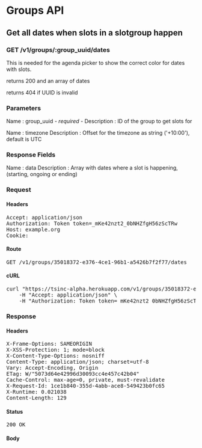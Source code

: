 # Groups API

## Get all dates when slots in a slotgroup happen

### GET /v1/groups/:group_uuid/dates

This is needed for the agenda picker to show the correct color for dates with slots.

returns 200 and an array of dates

returns 404 if UUID is invalid

### Parameters

Name : group_uuid *- required -*
Description : ID of the group to get slots for

Name : timezone
Description : Offset for the timezone as string (&#39;+10:00&#39;), default is UTC


### Response Fields

Name : data
Description : Array with dates where a slot is happening, (starting, ongoing or ending)

### Request

#### Headers

<pre>Accept: application/json
Authorization: Token token=_mKe42nzt2_0bNHZfgH56zScTRw
Host: example.org
Cookie: </pre>

#### Route

<pre>GET /v1/groups/35018372-e376-4ce1-96b1-a5426b7f2f77/dates</pre>

#### cURL

<pre class="request">curl &quot;https://tsinc-alpha.herokuapp.com/v1/groups/35018372-e376-4ce1-96b1-a5426b7f2f77/dates&quot; -X GET \
	-H &quot;Accept: application/json&quot; \
	-H &quot;Authorization: Token token=_mKe42nzt2_0bNHZfgH56zScTRw&quot;</pre>

### Response

#### Headers

<pre>X-Frame-Options: SAMEORIGIN
X-XSS-Protection: 1; mode=block
X-Content-Type-Options: nosniff
Content-Type: application/json; charset=utf-8
Vary: Accept-Encoding, Origin
ETag: W/&quot;5073d64e42996d30093cc4e457c42b04&quot;
Cache-Control: max-age=0, private, must-revalidate
X-Request-Id: 1ce1b840-355d-4abb-ace8-549423b0fc65
X-Runtime: 0.021038
Content-Length: 129</pre>

#### Status

<pre>200 OK</pre>

#### Body

```javascript

```
